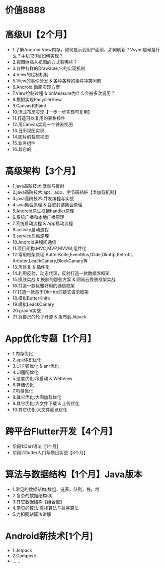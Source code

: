 # 价值8888

# 高级UI【2个月】
- 1.了解Android View内存，如何显示到用户面前，如何刷新？Vsync信号是什么？手机120帧如何实现？
- 2.视图树插入视图的方式有哪些？
- 3.各种各样的Drawable,它的实现机制
- 4.View的绘制机制
- 5.View的事件分发 & 各种各样的事件冲突问题
- 6.Android 动画实现方案
- 7.View绘制过程 & onMeasure为什么会被多次调用？
- 8.模拟实现RecyclerView
- 9.Canvas和Paint
- 10.流式布局实现【一步一步实现可复用】
- 11.打造可以复用的表格控件
- 12.用Canvas实现一个钟表视图
- 13.日历视图实现
- 14.图片的裁剪视图
- 15.业务组件
- 16.其它的

# 高级架构【3个月】
- 1.java高阶技术:泛型与反射
- 2.java高阶技术:apt，aop，字节码插桩【类加载机制】
- 3.java高阶技术:并发编程与实战
- 4.java集合原理 & 谷歌封装集合原理
- 5.Android原生框架handler原理
- 6.系统广播和本地广播原理
- 7.系统启动流程 & App启动流程
- 8.activity启动流程
- 9.service启动原理
- 10.Android进程间通信
- 11.项目架构:MVC,MVP,MVVM,组件化
- 12.常用框架原理:ButterKnife,EventBus,Glide,Okhttp,Retrofit，Arouter,LeackCanary,BlockCanary等
- 13.热修复 & 插件化
- 14.利用反射，动态代理，反射打造一款数据库框架
- 15.换肤实战 & 换肤的那些方案 & 网易云换肤框架实战
- 16.打造一款优雅好用的通信框架
- 17.打造一款基于OkHttp的链式请求框架
- 18.模拟ButterKnife
- 19.模拟LeackCanary
- 20.gradle实战
- 21.将自己的轮子开源 & 发布到Jitpack

# App优化专题【1个月】
- 1.内存优化
- 2.apk体积优化
- 3.UI卡顿优化 & anr优化
- 4.UI适配优化
- 5.速度优化:冷启动 & WebView
- 6.存储优化
- 7.电量优化
- 8.其它优化:大图加载优化
- 9.其它优化:大文件下载 & 上传优化
- 10.其它优化:大文件阅览优化

# 跨平台Flutter开发【4个月】
- 阶段1:Dart语法【1个月】
- 阶段2:flutter入门与项目实战【3个月】

# 算法与数据结构【1个月】Java版本
- 1.常见的数据结构:数组，链表，队列，栈，堆
- 2.复杂的数据结构:树
- 3.其它数据结构【组合型】
- 4.常见的算法:查找算法与排序算法
- 5.力扣网站算法讲解

# Android新技术[1个月]
- 1.Jetpack
- 2.Compose
- ......